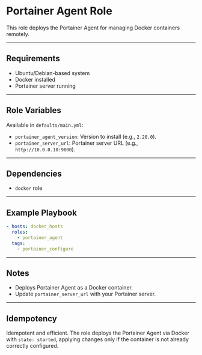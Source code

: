 # Portainer Agent Role

This role deploys the Portainer Agent for managing Docker containers remotely.

---

## Requirements
- Ubuntu/Debian-based system
- Docker installed
- Portainer server running

---

## Role Variables
Available in `defaults/main.yml`:
- `portainer_agent_version`: Version to install (e.g., `2.20.0`).
- `portainer_server_url`: Portainer server URL (e.g., `http://10.0.0.10:9000`).

---

## Dependencies
- `docker` role

---

## Example Playbook
```yaml
- hosts: docker_hosts
  roles:
    - portainer_agent
  tags:
    - portainer_configure
```
---

## Notes
- Deploys Portainer Agent as a Docker container.
- Update `portainer_server_url` with your Portainer server.

---

## Idempotency
Idempotent and efficient. The role deploys the Portainer Agent via Docker with `state: started`, applying changes only if the container is not already correctly configured.